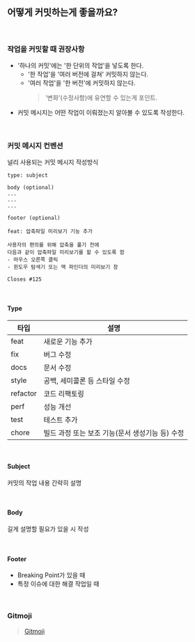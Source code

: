 ## 어떻게 커밋하는게 좋을까요?

<br />

### 작업을 커밋할 때 권장사항

- '하나의 커밋'에는 '한 단위의 작업'을 넣도록 한다.
  - '한 작업'을 '여러 버전에 걸쳐' 커밋하지 않는다.
  - '여러 작업'을 '한 버전'에 커밋하지 않는다.
    > '변화'(수정사항)에 유연할 수 있는게 포인트.
- 커밋 메시지는 어떤 작업이 이뤄졌는지 알아볼 수 있도록 작성한다.

<br />

### 커밋 메시지 컨벤션

널리 사용되는 커밋 메시지 작성방식

```
type: subject

body (optional)
...
...
...

footer (optional)
```

```
feat: 압축파일 미리보기 기능 추가

사용자의 편의를 위해 압축을 풀기 전에
다음과 같이 압축파일 미리보기를 할 수 있도록 함
- 마우스 오른쪽 클릭
- 윈도우 탐색기 또는 맥 파인더의 미리보기 창

Closes #125
```

<br />

#### Type

| 타입     | 설명                                            |
| -------- | ----------------------------------------------- |
| feat     | 새로운 기능 추가                                |
| fix      | 버그 수정                                       |
| docs     | 문서 수정                                       |
| style    | 공백, 세미콜론 등 스타일 수정                   |
| refactor | 코드 리팩토링                                   |
| perf     | 성능 개선                                       |
| test     | 테스트 추가                                     |
| chore    | 빌드 과정 또는 보조 기능(문서 생성기능 등) 수정 |

<br />

#### Subject

커밋의 작업 내용 간략히 설명

<br />

#### Body

길게 설명할 필요가 있을 시 작성

<br />

#### Footer

- Breaking Point가 있을 때
- 특정 이슈에 대한 해결 작업일 때

<br />

### Gitmoji

> [Gitmoji](https://gitmoji.dev/)

<br />
